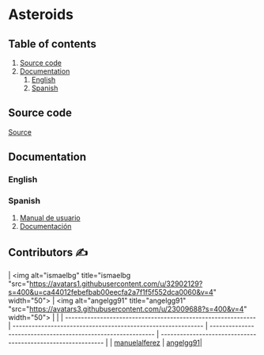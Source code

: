 # **Asteroids**
## Table of contents

1. [Source code](#Source-code)
2. [Documentation](#Documentation)
   1. [English](#Spanish)
   2. [Spanish](#Spanish)


## Source code
[Source](src)

## Documentation

### English


### Spanish
1. [Manual de usuario](documentation/spanish/Manual%20de%20usuario.md)
2. [Documentación](documentation/spanish/Documentacion.md)


## Contributors ✍️


| <img alt="ismaelbg" title="ismaelbg "src="https://avatars1.githubusercontent.com/u/32902129?s=400&u=ca44012febefbab00eecfa2a7f1f5f552dca0060&v=4" width="50"> | <img alt="angelgg91" title="angelgg91" "src="https://avatars3.githubusercontent.com/u/23009688?s=400&v=4" width="50"> |  |
| ------------------------------------------------------------ | ------------------------------------------------------------ | ------------------------------------------------------------ | ------------------------------------------------------------ |
| [manuelalferez](https://github.com/manuelalferez)            | [angelgg91](https://github.com/angelgg91)|
